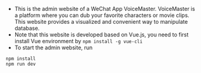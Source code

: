 + This is the admin website of a WeChat App VoiceMaster. VoiceMaster is a platform where you can dub your favorite characters or movie clips. This website provides a visualized and convenient way to manipulate database.
+ Note that this website is developed based on Vue.js, you need to first install Vue environment by ```npm install -g vue-cli```
+ To start the admin website, run 
```
npm install
npm run dev
```